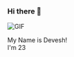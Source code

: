 ### Hi there 👋

![GIF](https://media.giphy.com/media/gvfpZrR54qd56/giphy.gif)


My Name is Devesh!   
I'm 23

